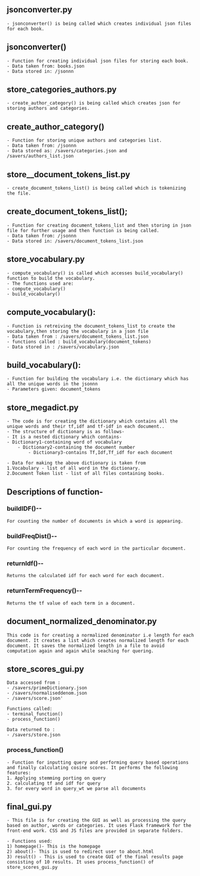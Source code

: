 ## jsonconverter.py
    - jsonconverter() is being called which creates individual json files for each book.

## jsonconverter()
    - Function for creating individual json files for storing each book.
    - Data taken from: books.json
    - Data stored in: /jsonnn

## store_categories_authors.py
    - create_author_category() is being called which creates json for storing authors and categories.

## create_author_category()
    - Function for storing unique authors and categories list.
    - Data taken from: /jsonnn
    - Data stored as: /savers/categories.json and /savers/authors_list.json

## store__document_tokens_list.py
    - create_document_tokens_list() is being called which is tokenizing the file.

## create_document_tokens_list();
    - Function for creating document_tokens_list and then storing in json file for further usage and then function is being called.
    - Data taken from: /jsonnn
    - Data stored in: /savers/document_tokens_list.json

## store_vocabulary.py
    - compute_vocabulary() is called which accesses build_vocabulary() function to build the vocabulary.
    - The functions used are:
    - compute_vocabulary()
    - build_vocabulary()

## compute_vocabulary():
    - Function is retreiving the document_tokens_list to create the vocabulary,then storing the vocabulary in a json file
    - Data taken from : /savers/document_tokens_list.json
    - functions called : build_vocabulary(document_tokens)
    - Data stored in : /savers/vocabulary.json

## build_vocabulary():
    - Function for building the vocabulary i.e. the dictionary which has all the unique words in the jsonnn
    - Parameters given: document_tokens

## store_megadict.py
    - The code is for creating the dictionary which contains all the unique words and their tf,idf and tf-idf in each document..
    - The structure of dictionary is as follows-
    - It is a nested dictionary which contains-
    - Dictionary1-containing word of vocabulary
        - Dictionary2-containing the document number
            - Dictionary3-contains Tf,Idf,Tf_idf for each document

    - Data for making the above dictionary is taken from
    1.Vocabulary - list of all word in the dictionary.
    2.Document Token list - list of all files containing books.


## Descriptions of function-

### buildIDF()--
    For counting the number of documents in which a word is appearing.

### buildFreqDist()--
    For counting the frequency of each word in the particular document.

### returnIdf()--
    Returns the calculated idf for each word for each document.

### returnTermFrequency()--
    Returns the tf value of each term in a document.


## document_normalized_denominator.py

    This code is for creating a normalized denominator i.e length for each document. It creates a list which creates normalized length for each document. It saves the normalized length in a file to avoid computation again and again while seaching for quering.

## store_scores_gui.py
    Data accessed from :
    - /savers/primeDictionary.json
    - /savers/normaliseddenom.json
    - /savers/score.json'

    Functions called:
    - terminal_function()
    - process_function()

    Data returned to :
    - /savers/store.json

### process_function()
    - Function for inputting query and performing query based operations and finally calculating cosine scores. It performs the following features:
    1. Applying stemming porting on query
    2. calculating tf and idf for query
    3. for every word in query_wt we parse all documents

## final_gui.py
    - This file is for creating the GUI as well as processing the query based on author, words or categories. It uses Flask framework for the front-end work. CSS and JS files are provided in separate folders.

    - Functions used:
    1) homepage()- This is the homepage
    2) about()- This is used to redirect user to about.html
    3) result() - This is used to create GUI of the final results page consisting of 10 results. It uses process_function() of store_scores_gui.py
